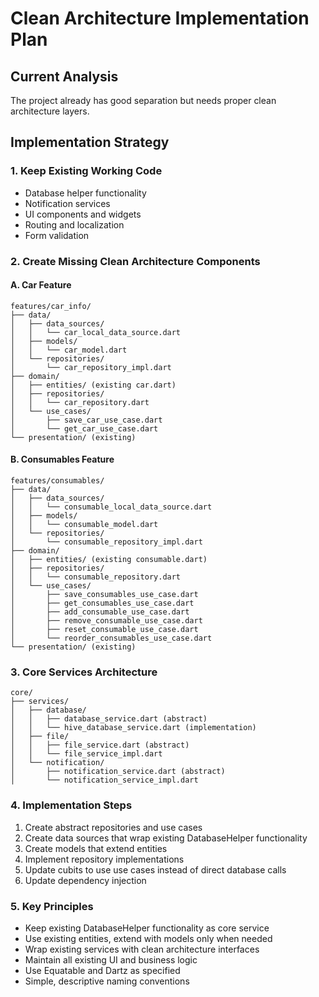 # Clean Architecture Implementation Plan

## Current Analysis

The project already has good separation but needs proper clean architecture layers.

## Implementation Strategy

### 1. Keep Existing Working Code

- Database helper functionality
- Notification services
- UI components and widgets
- Routing and localization
- Form validation

### 2. Create Missing Clean Architecture Components

#### A. Car Feature

```
features/car_info/
├── data/
│   ├── data_sources/
│   │   └── car_local_data_source.dart
│   ├── models/
│   │   └── car_model.dart
│   └── repositories/
│       └── car_repository_impl.dart
├── domain/
│   ├── entities/ (existing car.dart)
│   ├── repositories/
│   │   └── car_repository.dart
│   └── use_cases/
│       ├── save_car_use_case.dart
│       └── get_car_use_case.dart
└── presentation/ (existing)
```

#### B. Consumables Feature

```
features/consumables/
├── data/
│   ├── data_sources/
│   │   └── consumable_local_data_source.dart
│   ├── models/
│   │   └── consumable_model.dart
│   └── repositories/
│       └── consumable_repository_impl.dart
├── domain/
│   ├── entities/ (existing consumable.dart)
│   ├── repositories/
│   │   └── consumable_repository.dart
│   └── use_cases/
│       ├── save_consumables_use_case.dart
│       ├── get_consumables_use_case.dart
│       ├── add_consumable_use_case.dart
│       ├── remove_consumable_use_case.dart
│       ├── reset_consumable_use_case.dart
│       └── reorder_consumables_use_case.dart
└── presentation/ (existing)
```

### 3. Core Services Architecture

```
core/
├── services/
│   ├── database/
│   │   ├── database_service.dart (abstract)
│   │   └── hive_database_service.dart (implementation)
│   ├── file/
│   │   ├── file_service.dart (abstract)
│   │   └── file_service_impl.dart
│   └── notification/
│       ├── notification_service.dart (abstract)
│       └── notification_service_impl.dart
```

### 4. Implementation Steps

1. Create abstract repositories and use cases
2. Create data sources that wrap existing DatabaseHelper functionality
3. Create models that extend entities
4. Implement repository implementations
5. Update cubits to use use cases instead of direct database calls
6. Update dependency injection

### 5. Key Principles

- Keep existing DatabaseHelper functionality as core service
- Use existing entities, extend with models only when needed
- Wrap existing services with clean architecture interfaces
- Maintain all existing UI and business logic
- Use Equatable and Dartz as specified
- Simple, descriptive naming conventions